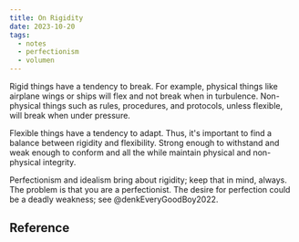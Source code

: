 ```yaml
---
title: On Rigidity
date: 2023-10-20
tags:
  - notes
  - perfectionism
  - volumen
---
```


Rigid things have a tendency to break. For example, physical things like airplane wings or ships will flex and not break when in turbulence. Non-physical things such as rules, procedures, and protocols, unless flexible, will break when under pressure. 

Flexible things have a tendency to adapt. Thus, it's important to find a balance between rigidity and flexibility. Strong enough to withstand and weak enough to conform and all the while maintain physical and non-physical integrity. 

Perfectionism and idealism bring about rigidity; keep that in mind, always. The problem is that you are a perfectionist. The desire for perfection could be a deadly weakness; see @denkEveryGoodBoy2022.

## Reference